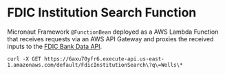 # FDIC Institution Search Function

Micronaut Framework `@FunctionBean` deployed as a AWS Lambda Function that receives requests via an AWS API Gateway and proxies the received inputs to the [FDIC Bank Data API](https://banks.data.fdic.gov/docs/).

```
curl -X GET https://6axu70yfr6.execute-api.us-east-1.amazonaws.com/default/FdicInstitutionSearch\?q\=Wells\*
```